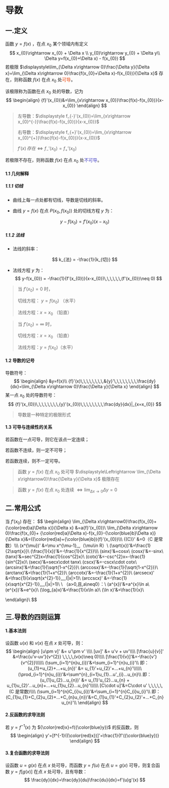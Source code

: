 # 导数

## 一.定义

函数 $y=f(x)$ ，在点 $x_{0}$ 某个领域内有定义
$$
x_{0}\rightarrow x_{0} + \Delta x \\
y_{0}\rightarrow y_{0} + \Delta y\\
\Delta y=f(x_{0}+\Delta x) - f(x_{0})
$$
若极限 $\displaystyle\lim_{\Delta x\rightarrow 0}\frac{\Delta y}{\Delta x}=\lim_{\Delta x\rightarrow 0}\frac{f(x_{0}+\Delta x)-f(x_{0})}{\Delta x}$ 存在，则称函数 $f(x)$ 在点 $x_{0}$ 处<font color=#ec450a>可导</font>。

该极限称为函数在点 $x_{0}$ 处的导数，记为
$$
\begin{align}
{f}'(x_{0})&=\lim_{x\rightarrow x_{0}}\frac{f(x)-f(x_{0})}{x-x_{0}}
\end{align}
$$

> 左导数：$\displaystyle f_{-}'(x_{0})=\lim_{x\rightarrow x_{0}^{-}}\frac{f(x)-f(x_{0})}{x-x_{0}}$
>
> 右导数：$\displaystyle f_{+}'(x_{0})=\lim_{x\rightarrow x_{0}^{+}}\frac{f(x)-f(x_{0})}{x-x_{0}}$
>
> $f'(x)\,存在\Leftrightarrow f_{-}'(x_{0})=f_{+}’(x_{0})$



若极限不存在，则称函数 $f(x)$ 在点 $x_{0}$ 处<font color=#4743c4>不可导</font>。





#### 1.1 几何解释



##### 1.1.1 切线

* 曲线上每一点处都有切线，导数是切线的斜率。



* 曲线 $y=f(x)$ 在点 $P(x_{0},f(x_{0}))$ 处的切线方程 $y$ 为：

$$
y-f(x_{0}) = f'(x_{0})(x-x_{0})
$$



##### 1.1.2 法线

* 法线的斜率：

$$
k_{法} = -\frac{1}{k_{切}}
$$



* 法线方程 $y$ 为：
  $$
  y-f(x_{0}) = -\frac{1}{f'(x_{0})}(x-x_{0})\,\,\,\,\,\,(f'(x_{0})\neq 0)
  $$
  

> 当 $f'(x_{0}) = 0$  时，
>
> 切线方程： $y=f(x_{0})$ （水平）
>
> 法线方程：$x=x_{0}$ （铅直）



>当 $f'(x_{0})=\infty$ 时，
>
>切线方程：$x=x_{0}$ （铅直）
>
>法线方程：$y=f(x_{0})$（水平）



#### 1.2 导数的记号

导数符号：
$$
\begin{align}
&y=f(x)\\
{f}'(x)\,\,\,\,\,\,\,\,&{y}'\,\,\,\,\,\,\,\,\frac{dy}{dx}=\lim_{\Delta x\rightarrow 0}\frac{\Delta y}{\Delta x}
\end{align}
$$
某一点 $x_{0}$ 处的导数符号：
$$
{f}'(x_{0})\,\,\,\,\,\,\,\,{y}'(x_{0})\,\,\,\,\,\,\,\,\frac{dy}{dx}|_{x=x_{0}}
$$

> 导数是一种特定的极限形式





#### 1.3 可导与连续性的关系

若函数在一点可导，则它在该点一定连续；

若函数不连续，则一定不可导；

若函数连续，则不一定可导。

> 函数 $y = f(x)$  在点 $x_{0}$ 处可导 $\displaystyle\Leftrightarrow \lim_{\Delta x\rightarrow0}\frac{\Delta y}{\Delta x}$ 极限存在

> 函数 $y = f(x)$  在点 $x_{0}$ 处连续 $\displaystyle\Leftrightarrow \lim_{\Delta x\rightarrow0}\Delta y=0$ 



## 二.常用公式                                                      



当 ${f}'(x_0)$ 存在：
$$
\begin{align}
\lim_{\Delta x\rightarrow0}\frac{f(x_{0}+{\color{red}a}\Delta x)}{\Delta x} &=a{f}'(x_{0})\\
\lim_{\Delta x\rightarrow 0}\frac{f(x_{0}+ {\color{red}a}\Delta x)-f(x_{0}-{\color{blue}b}\Delta x)}{\Delta x}&=({\color{red}a}+{\color{blue}b}){f}'(x_{0})\\\\\\
{(C)}' &=0（C 是常数）\\\\\\
(x^{\mu})' &=\mu x^{\mu-1}\,\,\,（\mu\in R）\\
(\sqrt{x})'&=\frac{1}{2\sqrt{x}}\\
(\frac{1}{x})'&=-\frac{1}{x^{2}}\\\\\\
(sinx)'&=cosx\\
(cosx)'&=-sinx\\
(tanx)'&=sec^{2}x=\frac{1}{cos^{2}x}\\
(cotx)'&=-csc^{2}x=-\frac{1}{sin^{2}x}\\
(secx)'&=secx\cdot tanx\\
(cscx)'&=-cscx\cdot cotx\\
(arcsinx)'&=\frac{1}{\sqrt{1-x^{2}}}\\
(arccosx)'&=-\frac{1}{\sqrt{1-x^{2}}}\\
(arctanx)'&=\frac{1}{1+x^{2}}\\
(arccotx)'&=-\frac{1}{1+x^{2}}\\
(arcsecx)' &=\frac{1}{x\sqrt{x^{2}-1}}\,\,\,\,(|x|>1)\\
(arccscx)' &=-\frac{1}{x\sqrt{x^{2}-1}}\,\,\,\,(|x|>1)\\
\\
（a>0\,且\,a\neq0）：\\
(a^{x})'&=a^{x}\ln a\\
(e^{x})'&=e^{x}\\
(\log_{a}x)'&=\frac{1}{x\ln a}\\
(\ln x)'&=\frac{1}{x}\\

\end{align}\\
$$







## 三.导数的四则运算



#### 1.基本法则

设函数 $u(x)$ 和 $v(x)$ 在点 $x$ 处可导，则：
$$
\begin{align}
[u\pm v]' &= u'\pm v' \\\\
[uv]' &= u'v + uv'\\\\
[\frac{u}{v}]' &=\frac{u'v-uv'}{v^{2}} \,\,\,\,(v(x)\neq 0)\\\\
[\frac{1}{v}]'&=-\frac{v'}{v^{2}}\\\\\\
(\sum_{i=1}^{n}u_{i})'&=\sum_{i=1}^{n}u_{i}'\\
即：(u_{1}+u_{2}+...+u_{n})' &= u_{1}'+u_{2}'+...+u_{n}'\\\\\\
(\prod_{i=1}^{n}u_{i})'&=\sum^{n}_{i=1}u_{1}...u'_{i}...u_{n}\\
即：(u_{1}u_{2}...u_{n})' &= u_{1}'u_{2}...u_{n} + u_{1}u_{2}'...u_{n}+...+u_{1}u_{2}...u_{n}'\\\\\\
[C\cdot u]'&=C\cdot u' \,\,\,\,\,(C 是常数)\\\\
(\sum_{i=1}^{n}C_{i}u_{i})'&=\sum_{i=1}^{n}C_{i}u_{i}'\\
即：(C_{1}u_{1}+C_{2}u_{2}+...+C_{n}u_{n})'&=C_{1}u_{1}'+C_{2}u_{2}'+...+C_{n}u_{n}'\\
\end{align}
$$





#### 2.反函数的求导法则



若 $y=f^{-1}(x)$ 为 ${\color{red}x}=f({\color{blue}y})$ 的反函数，则
$$
\begin{align}
y'=[f^{-1}({\color{red}x})]'=\frac{1}{f'({\color{blue}y})}
\end{align}
$$





#### 3.复合函数的求导法则



设函数 $u=g(x)$ 在点 $x$ 处可导，而函数 $y=f(u)$ 在点 $u=g(x)$ 可导，则复合函数 $y=f[g(x)]$  在点 $x$ 处可导，且有导数：
$$
\frac{dy}{dx}=\frac{dy}{du}\frac{du}{dx}=f'(u)g'(x)
$$
